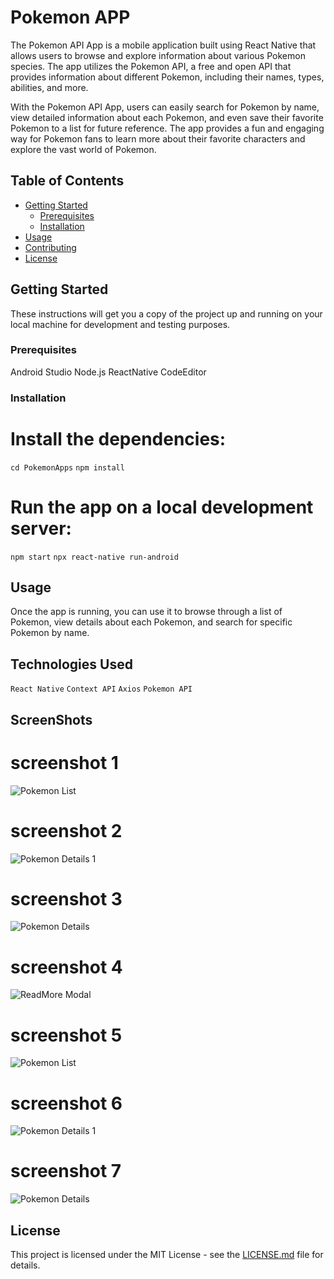 # Pokemon APP

The Pokemon API App is a mobile application built using React Native that allows users to browse and explore information about various Pokemon species. The app utilizes the Pokemon API, a free and open API that provides information about different Pokemon, including their names, types, abilities, and more.

With the Pokemon API App, users can easily search for Pokemon by name, view detailed information about each Pokemon, and even save their favorite Pokemon to a list for future reference. The app provides a fun and engaging way for Pokemon fans to learn more about their favorite characters and explore the vast world of Pokemon.

## Table of Contents

- [Getting Started](#getting-started)
  - [Prerequisites](#prerequisites)
  - [Installation](#installation)
- [Usage](#usage)
- [Contributing](#contributing)
- [License](#license)

## Getting Started

These instructions will get you a copy of the project up and running on your local machine for development and testing purposes.

### Prerequisites

Android Studio
Node.js
ReactNative
CodeEditor

### Installation

# Install the dependencies:

`cd PokemonApps`
`npm install`

# Run the app on a local development server:

`npm start`
`npx react-native run-android`

## Usage

Once the app is running, you can use it to browse through a list of Pokemon, view details about each Pokemon, and search for specific Pokemon by name.

## Technologies Used

`React Native`
`Context API`
`Axios`
`Pokemon API`

## ScreenShots

# screenshot 1

<img src="../src/assets/screenshots/Screenshot1.png" alt="Pokemon List" />

# screenshot 2

<img src="../assets/screenshots/Screenshot2.png" alt="Pokemon Details 1" />

# screenshot 3

<img src="../assets/screenshots/Screenshot3.png" alt="Pokemon Details" />

# screenshot 4

<img src="../assets/screenshots/Screenshot4.png" alt="ReadMore Modal" />

# screenshot 5

<img src="./src/assets/screenshots/Screenshot5.png" alt="Pokemon List" />

# screenshot 6

<img src="./src/assets/screenshots/Screenshot6.png" alt="Pokemon Details 1" />

# screenshot 7

<img src="./src/assets/screenshots/Screenshot7.png" alt="Pokemon Details" />

## License

This project is licensed under the MIT License - see the [LICENSE.md](LICENSE.md) file for details.
